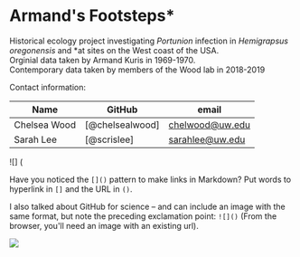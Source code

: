 # Armand's Footsteps*

Historical ecology project investigating *Portunion* infection in *Hemigrapsus oregonensis* and *at sites on the West coast of the USA.  
Orginial data taken by Armand Kuris in 1969-1970.  
Contemporary data taken by members of the Wood lab in 2018-2019

Contact information:

Name |GitHub|email
-----|------|-------
Chelsea Wood|[@chelsealwood]|chelwood@uw.edu
Sarah Lee|[@scrislee]|sarahlee@uw.edu


![] (

Have you noticed the `[]()` pattern to make links in Markdown? Put words to hyperlink in `[]` and the URL in `()`. 

I also talked about GitHub for science – and can include an image with the same format, but note the preceding exclamation point: `![]()` (From the browser, you'll need an image with an existing url). 

![](https://octodex.github.com/images/labtocat.png)

